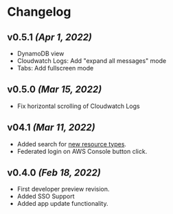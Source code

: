 # Changelog

## v0.5.1 _(Apr 1, 2022)_
- DynamoDB view
- Cloudwatch Logs: Add "expand all messages" mode
- Tabs: Add fullscreen mode 

## v0.5.0 _(Mar 15, 2022)_
- Fix horizontal scrolling of Cloudwatch Logs

## v04.1 _(Mar 11, 2022)_
- Added search for [new resource types](https://github.com/loladotdev/lola/projects/1#card-77129223).
- Federated login on AWS Console button click.

## v0.4.0 _(Feb 18, 2022)_
- First developer preview revision.
- Added SSO Support
- Added app update functionality.

